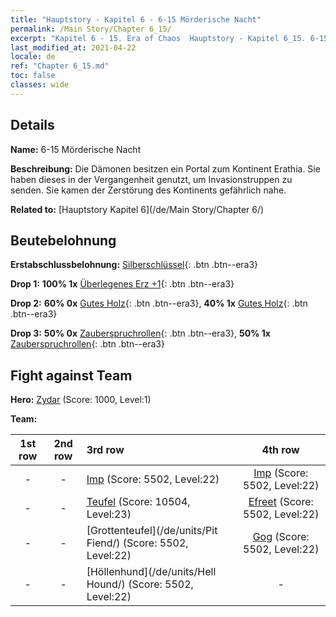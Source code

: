 ```yaml
---
title: "Hauptstory - Kapitel 6 - 6-15 Mörderische Nacht"
permalink: /Main Story/Chapter 6_15/
excerpt: "Kapitel 6 - 15. Era of Chaos  Hauptstory - Kapitel 6_15. 6-15 Mörderische Nacht"
last_modified_at: 2021-04-22
locale: de
ref: "Chapter 6_15.md"
toc: false
classes: wide
---
```


## Details

 **Name:** 6-15 Mörderische Nacht

 **Beschreibung:** Die Dämonen besitzen ein Portal zum Kontinent Erathia. Sie haben dieses in der Vergangenheit genutzt, um Invasionstruppen zu senden. Sie kamen der Zerstörung des Kontinents gefährlich nahe.

 **Related to:** [Hauptstory Kapitel 6](/de/Main Story/Chapter 6/)

## Beutebelohnung

 **Erstabschlussbelohnung:** [Silberschlüssel](/ItemsDE/con_693/){: .btn .btn--era3}

 **Drop 1:** **100% 1x** [Überlegenes Erz +1](/ItemsDE/mat_19/){: .btn .btn--era3}

 **Drop 2:** **60% 0x** [Gutes Holz](/ItemsDE/mat_13/){: .btn .btn--era3}, **40% 1x** [Gutes Holz](/ItemsDE/mat_13/){: .btn .btn--era3}

 **Drop 3:** **50% 0x** [Zauberspruchrollen](/ItemsDE/con_694/){: .btn .btn--era3}, **50% 1x** [Zauberspruchrollen](/ItemsDE/con_694/){: .btn .btn--era3}


## Fight against Team
 **Hero:** [Zydar](/de/heroes/Zydar/) (Score: 1000, Level:1)

 **Team:**


  | 1st row | 2nd row | 3rd row | 4th row |
  |:----:|:----:|:----|:----:|
  | - | - | [Imp](/de/units/Imp/) (Score: 5502, Level:22)  | [Imp](/de/units/Imp/) (Score: 5502, Level:22)  |
  | - | - | [Teufel](/de/units/Devil/) (Score: 10504, Level:23)  | [Efreet](/de/units/Efreeti/) (Score: 5502, Level:22)  |
  | - | - | [Grottenteufel](/de/units/Pit Fiend/) (Score: 5502, Level:22)  | [Gog](/de/units/Gog/) (Score: 5502, Level:22)  |
  | - | - | [Höllenhund](/de/units/Hell Hound/) (Score: 5502, Level:22)  | - |


